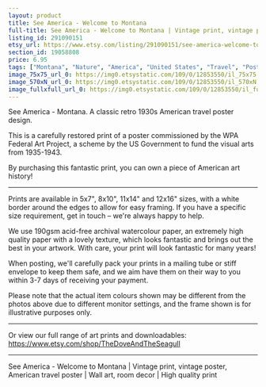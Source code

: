 ```yaml
---
layout: product
title: See America - Welcome to Montana 
full-title: See America - Welcome to Montana | Vintage print, vintage poster, American travel poster | Wall art, room decor | High quality print
listing_id: 291090151
etsy_url: https://www.etsy.com/listing/291090151/see-america-welcome-to-montana-vintage?utm_source=thedoveandtheseagull&utm_medium=api&utm_campaign=api
section_id: 19058808
price: 6.95
tags: ["Montana", "Nature", "America", "United States", "Travel", "Poster", "Printable wall decor", "Wall art", "1930s", "Landscape", "Vintage poster", "Art print", "High quality print"]
image_75x75_url_0: https://img0.etsystatic.com/109/0/12853550/il_75x75.966227616_3ews.jpg
image_570xN_url_0: https://img0.etsystatic.com/109/0/12853550/il_570xN.966227616_3ews.jpg
image_fullxfull_url_0: https://img0.etsystatic.com/109/0/12853550/il_fullxfull.966227616_3ews.jpg
---
```

See America - Montana. A classic retro 1930s American travel poster design. 

This is a carefully restored print of a poster commissioned by the WPA Federal Art Project, a scheme by the US Government to fund the visual arts from 1935-1943.

By purchasing this fantastic print, you can own a piece of American art history!

---

Prints are available in 5x7&quot;, 8x10&quot;, 11x14&quot; and 12x16&quot; sizes, with a white border around the edges to allow for easy framing. If you have a specific size requirement, get in touch – we&#39;re always happy to help.

We use 190gsm acid-free archival watercolour paper, an extremely high quality paper with a lovely texture, which looks fantastic and brings out the best in your artwork. With care, your print will look fantastic for many years!

When posting, we&#39;ll carefully pack your prints in a mailing tube or stiff envelope to keep them safe, and we aim have them on their way to you within 3-7 days of receiving your payment.

Please note that the actual item colours shown may be different from the photos above due to different monitor settings, and the frame shown is for illustrative purposes only.

---

Or view our full range of art prints and downloadables:
https://www.etsy.com/shop/TheDoveAndTheSeagull

---

See America - Welcome to Montana | Vintage print, vintage poster, American travel poster | Wall art, room decor | High quality print
